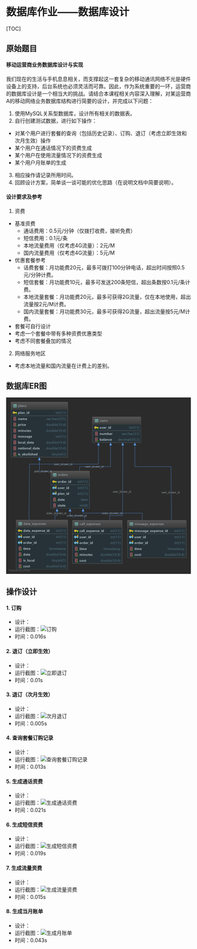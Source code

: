 # 数据库作业——数据库设计

[TOC]

## 原始题目

#### 移动运营商业务数据库设计与实现

​	我们现在的生活与手机息息相关，而支撑起这一套复杂的移动通讯网络不光是硬件设备上的支持，后台系统也必须灵活而可靠。因此，作为系统重要的一环，运营商的数据库设计是一个相当大的挑战。请结合本课程相关内容深入理解，对某运营商A的移动网络业务数据库结构进行简要的设计，并完成以下问题：

1. 使用MySQL关系型数据库，设计所有相关的数据表。
2. 自行创建测试数据，进行如下操作：
  - 对某个用户进行套餐的查询（包括历史记录）、订购、退订（考虑立即生效和次月生效）操作
  - 某个用户在通话情况下的资费生成
  - 某个用户在使用流量情况下的资费生成
  - 某个用户月账单的生成
3. 相应操作请记录所用时间。
4. 回顾设计方案，简单谈一谈可能的优化思路（在说明文档中简要说明）。

#### 设计要求及参考

1. 资费
  - 基准资费
    - 通话费用：0.5元/分钟（仅拨打收费，接听免费）
    - 短信费用：0.1元/条
    - 本地流量费用（仅考虑4G流量）：2元/M
    - 国内流量费用（仅考虑4G流量）：5元/M
  - 优惠套餐参考
    - 话费套餐：月功能费20元，最多可拨打100分钟电话，超出时间按照0.5元/分钟计费。
    - 短信套餐：月功能费10元，最多可发送200条短信，超出条数按0.1元/条计费。
    - 本地流量套餐：月功能费20元，最多可获得2G流量，仅在本地使用，超出流量按2元/M计费。
    - 国内流量套餐：月功能费30元，最多可获得2G流量，超出流量按5元/M计费。
  - 套餐可自行设计
  - 考虑一个套餐中带有多种资费优惠类型
  - 考虑不同套餐叠加的情况
2. 网络服务地区
  - 考虑本地流量和国内流量在计费上的差别。

## 数据库ER图

![ER Model](/img/ER.png)

## 操作设计

#### 1. 订购

- 设计：
- 运行截图：![订购](S:\JetBrains\Programs\DatabaseHomework\img\订购.png)
- 时间：0.016s

#### 2. 退订（立即生效）

- 设计：
- 运行截图：![立即退订](S:\JetBrains\Programs\DatabaseHomework\img\立即退订.png)
- 时间：0.01s

#### 3. 退订（次月生效）

- 设计：
- 运行截图：![次月退订](S:\JetBrains\Programs\DatabaseHomework\img\次月退订.png)
- 时间：0.005s

#### 4. 查询套餐订购记录

- 设计：
- 运行截图：![查询套餐订购记录](S:\JetBrains\Programs\DatabaseHomework\img\查询套餐订购记录.png)
- 时间：0.013s

#### 5. 生成通话资费

- 设计：
- 运行截图：![生成通话资费](S:\JetBrains\Programs\DatabaseHomework\img\生成通话资费.png)
- 时间：0.021s

#### 6. 生成短信资费

- 设计：
- 运行截图：![生成短信资费](S:\JetBrains\Programs\DatabaseHomework\img\生成短信资费.png)
- 时间：0.019s

#### 7. 生成流量资费

- 设计：
- 运行截图：![生成流量资费](S:\JetBrains\Programs\DatabaseHomework\img\生成流量资费.png)
- 时间：0.015s

#### 8. 生成当月账单

- 设计：
- 运行截图：![生成月账单](S:\JetBrains\Programs\DatabaseHomework\img\生成月账单.png)
- 时间：0.043s